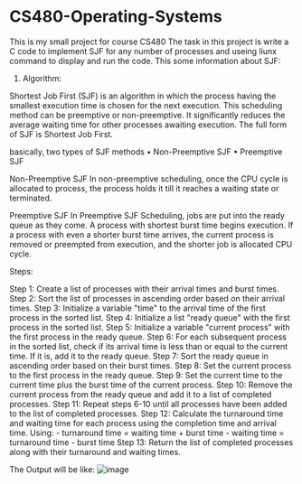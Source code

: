 # CS480-Operating-Systems
This is my small project for course CS480
The task in this project is write a C code to implement SJF for any number of processes and useing liunx command to display and run the code.
This some information about SJF:



1.	Algorithm:

Shortest Job First (SJF) is an algorithm in which the process having the smallest execution time is chosen for the next execution. This scheduling method can be preemptive or non-preemptive. It significantly reduces the average waiting time for other processes awaiting execution. The full form of SJF is Shortest Job First.

basically, two types of SJF methods
• Non-Preemptive SJF
• Preemptive SJF

Non-Preemptive SJF
In non-preemptive scheduling, once the CPU cycle is allocated to process, the process holds it till it reaches a waiting state or terminated.

Preemptive SJF
In Preemptive SJF Scheduling, jobs are put into the ready queue as they come. A process with shortest burst time begins execution. If a process with even a shorter burst time arrives, the current process is removed or preempted from execution, and the shorter job is allocated CPU cycle.



Steps:

Step 1: 
Create a list of processes with their arrival times and burst times.
Step 2: 
Sort the list of processes in ascending order based on their arrival times.
Step 3: 
Initialize a variable "time" to the arrival time of the first process in the sorted list.
Step 4: 
Initialize a list "ready queue" with the first process in the sorted list.
Step 5: 
Initialize a variable "current process" with the first process in the ready queue.
Step 6:
 For each subsequent process in the sorted list, check if its arrival time is less than or equal to the current time. If it is, add it to the ready queue.
Step 7:
 Sort the ready queue in ascending order based on their burst times.
Step 8:
 Set the current process to the first process in the ready queue.
Step 9:
 Set the current time to the current time plus the burst time of the current process.
Step 10: 
Remove the current process from the ready queue and add it to a list of 
completed processes.
Step 11: 
  Repeat steps 6-10 until all processes have been added to the list of completed 
  processes.
Step 12: 
Calculate the turnaround time and waiting time for each process using the completion time and arrival time.
Using:  - turnaround time = waiting time + burst time 
        - waiting time = turnaround time - burst time
Step 13: 
Return the list of completed processes along with their turnaround and waiting 
times.

The Output will be like:
![image](https://user-images.githubusercontent.com/94137414/209414627-729836be-d7d8-4b5c-913f-36a858d4dbfa.png)

